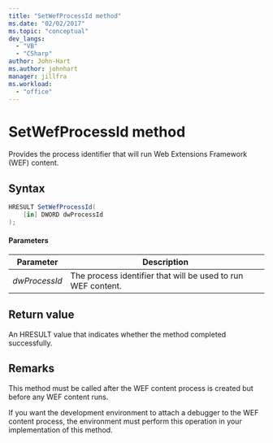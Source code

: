```yaml
---
title: "SetWefProcessId method"
ms.date: "02/02/2017"
ms.topic: "conceptual"
dev_langs:
  - "VB"
  - "CSharp"
author: John-Hart
ms.author: johnhart
manager: jillfra
ms.workload:
  - "office"
---
```

# SetWefProcessId method
  Provides the process identifier that will run Web Extensions Framework (WEF) content.

## Syntax

```csharp
HRESULT SetWefProcessId(
    [in] DWORD dwProcessId
);
```

#### Parameters

|Parameter|Description|
|---------------|-----------------|
|*dwProcessId*|The process identifier that will be used to run WEF content.|

## Return value
 An HRESULT value that indicates whether the method completed successfully.

## Remarks
 This method must be called after the WEF content process is created but before any WEF content runs.

 If you want the development environment to attach a debugger to the WEF content process, the environment must perform this operation in your implementation of this method.
